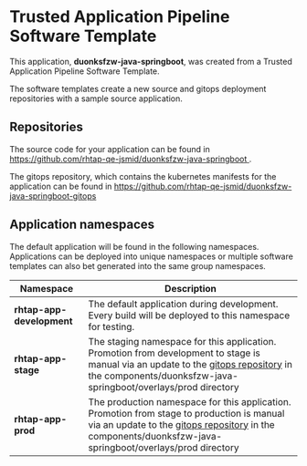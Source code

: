 # Trusted Application Pipeline Software Template

This application, **duonksfzw-java-springboot**, was created from a Trusted Application Pipeline Software Template.

The software templates create a new source and gitops deployment repositories with a sample source application. 

## Repositories

The source code for your application can be found in [https://github.com/rhtap-qe-jsmid/duonksfzw-java-springboot ](https://github.com/rhtap-qe-jsmid/duonksfzw-java-springboot ).
 
The gitops repository, which contains the kubernetes manifests for the application can be found in 
[https://github.com/rhtap-qe-jsmid/duonksfzw-java-springboot-gitops ](https://github.com/rhtap-qe-jsmid/duonksfzw-java-springboot-gitops ) 

## Application namespaces 

The default application will be found in the following namespaces. Applications can be deployed into unique namespaces or multiple software templates can also bet generated into the same group namespaces.  

|  Namespace   |  Description   |  
| -------- | -------- |   
| **rhtap-app-development** | The default application during development. Every build will be deployed to this namespace for testing. | 
| **rhtap-app-stage** | The staging namespace for this application. Promotion from development to stage is manual via an update to the [gitops repository](https://github.com/rhtap-qe-jsmid/duonksfzw-java-springboot-gitops ) in the components/duonksfzw-java-springboot/overlays/prod directory |  
| **rhtap-app-prod** | The production namespace for this application. Promotion from stage to production is manual via an update to the [gitops repository](https://github.com/rhtap-qe-jsmid/duonksfzw-java-springboot-gitops ) in the components/duonksfzw-java-springboot/overlays/prod directory | 